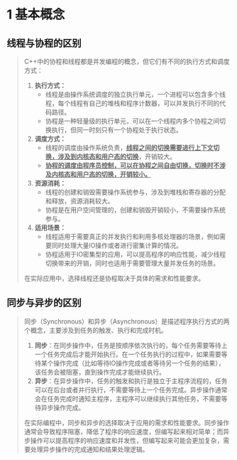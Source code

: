 # 1 基本概念

## 线程与协程的区别

> C++中的协程和线程都是并发编程的概念，但它们有不同的执行方式和调度方式：
>
> 1. **执行方式：**
>    - 线程是由操作系统调度的独立执行单元，一个进程可以包含多个线程，每个线程有自己的堆栈和程序计数器，可以并发执行不同的代码路径。
>    - 协程是一种轻量级的执行单元，可以在一个线程内多个协程之间切换执行，但同一时刻只有一个协程处于执行状态。
> 2. **调度方式：**
>    - 线程的调度由操作系统负责，**<u>线程之间的切换需要进行上下文切换，涉及到内核态和用户态的切换</u>**，开销较大。
>    - <u>**协程的调度由程序员控制，可以在协程之间自由切换，切换时不涉及内核态和用户态的切换，开销较小。**</u>
> 3. **资源消耗：**
>    - 线程的创建和销毁需要操作系统参与，涉及到堆栈和寄存器的分配和释放，资源消耗较大。
>    - 协程是在用户空间管理的，创建和销毁开销较小，不需要操作系统参与。
> 4. **适用场景：**
>    - 线程适用于需要真正的并发执行和利用多核处理器的场景，例如需要同时处理大量IO操作或者进行密集计算的情况。
>    - 协程适用于IO密集型的应用，可以提高程序的响应性能，减少线程切换带来的开销，同时也适用于需要管理大量并发任务的场景。
>
> 在实际应用中，选择线程还是协程取决于具体的需求和性能要求。

## 同步与异步的区别

> 同步（Synchronous）和异步（Asynchronous）是描述程序执行方式的两个概念，主要涉及到任务的触发、执行和完成时机。
>
> 1. **同步**：在同步操作中，任务是按顺序依次执行的，每个任务需要等待上一个任务完成后才能开始执行。在一个任务执行的过程中，如果需要等待某个操作完成（比如等待IO操作完成或者等待另一个任务的结果），该任务会被阻塞，直到操作完成才能继续执行。
> 2. **异步**：在异步操作中，任务的触发和执行是独立于主程序流程的，任务可以在后台或者并行执行，不需要等待上一个任务完成。异步操作通常会在任务完成时通知主程序，主程序可以继续执行其他任务，不需要等待异步操作完成。
>
> 在实际编程中，同步和异步的选择取决于应用的需求和性能要求。同步操作通常会导致程序阻塞，降低了程序的响应速度，但编写起来相对简单；而异步操作可以提高程序的响应速度和并发性，但编写起来可能会更加复杂，需要处理异步操作的完成通知和结果处理逻辑。

